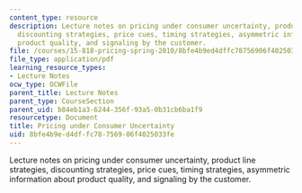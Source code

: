 ```yaml
---
content_type: resource
description: Lecture notes on pricing under consumer uncertainty, product line strategies,
  discounting strategies, price cues, timing strategies, asymmetric information about
  product quality, and signaling by the customer.
file: /courses/15-818-pricing-spring-2010/8bfe4b9ed4dffc78756906f4025033fe_MIT15_818S10_lec03.pdf
file_type: application/pdf
learning_resource_types:
- Lecture Notes
ocw_type: OCWFile
parent_title: Lecture Notes
parent_type: CourseSection
parent_uid: b84eb1a3-6244-356f-93a5-0b31cb6ba1f9
resourcetype: Document
title: Pricing under Consumer Uncertainty
uid: 8bfe4b9e-d4df-fc78-7569-06f4025033fe
---
```

Lecture notes on pricing under consumer uncertainty, product line strategies, discounting strategies, price cues, timing strategies, asymmetric information about product quality, and signaling by the customer.

